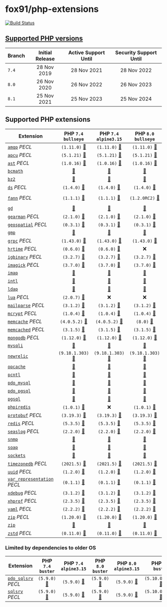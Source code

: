 # fox91/php-extensions

[![Build Status](https://github.com/fox91/docker-php-extensions/actions/workflows/ci.yaml/badge.svg)](https://github.com/fox91/docker-php-extensions/actions/workflows/ci.yaml)

## [Supported PHP versions](https://www.php.net/supported-versions.php)

Branch | Initial Release | Active Support Until | Security Support Until
-------|:---------------:|:--------------------:|:----------------------:
`7.4` | 28 Nov 2019 | 28 Nov 2021 | 28 Nov 2022
`8.0` | 26 Nov 2020 | 26 Nov 2022 | 26 Nov 2023
`8.1` | 25 Nov 2021 | 25 Nov 2023 | 25 Nov 2024

## Supported PHP extensions

Extension | PHP `7.4` `bullseye` | PHP `7.4` `alpine3.15` | PHP `8.0` `bullseye` | PHP `8.0` `alpine3.15` | PHP `8.1` `bullseye` | PHP `8.1` `alpine3.15`
----------|:--------------------:|:----------------------:|:--------------------:|:----------------------:|:--------------------:|-----------------------:
[`amqp`](https://pecl.php.net/package/amqp) _PECL_ | `(1.11.0)` [:whale:](7.4/bullseye/pecl_amqp/Dockerfile) | `(1.11.0)` [:whale:](7.4/alpine3.15/pecl_amqp/Dockerfile) | `(1.11.0)` [:whale:](8.0/bullseye/pecl_amqp/Dockerfile) | `(1.11.0)` [:whale:](8.0/alpine3.15/pecl_amqp/Dockerfile) | `(1.11.0)` [:whale:](8.1/bullseye/pecl_amqp/Dockerfile) | `(1.11.0)` [:whale:](8.1/alpine3.15/pecl_amqp/Dockerfile)
[`apcu`](https://pecl.php.net/package/apcu) _PECL_ | `(5.1.21)` [:whale:](7.4/bullseye/pecl_apcu/Dockerfile) | `(5.1.21)` [:whale:](7.4/alpine3.15/pecl_apcu/Dockerfile) | `(5.1.21)` [:whale:](8.0/bullseye/pecl_apcu/Dockerfile) | `(5.1.21)` [:whale:](8.0/alpine3.15/pecl_apcu/Dockerfile) | `(5.1.21)` [:whale:](8.1/bullseye/pecl_apcu/Dockerfile) | `(5.1.21)` [:whale:](8.1/alpine3.15/pecl_apcu/Dockerfile)
[`ast`](https://pecl.php.net/package/ast) _PECL_ | `(1.0.16)` [:whale:](7.4/bullseye/pecl_ast/Dockerfile) | `(1.0.16)` [:whale:](7.4/alpine3.15/pecl_ast/Dockerfile) | `(1.0.16)` [:whale:](8.0/bullseye/pecl_ast/Dockerfile) | `(1.0.16)` [:whale:](8.0/alpine3.15/pecl_ast/Dockerfile) | `(1.0.16)` [:whale:](8.1/bullseye/pecl_ast/Dockerfile) | `(1.0.16)` [:whale:](8.1/alpine3.15/pecl_ast/Dockerfile)
[`bcmath`](https://php.net/bcmath) | [:whale:](7.4/bullseye/bcmath/Dockerfile) | [:whale:](7.4/alpine3.15/bcmath/Dockerfile) | [:whale:](8.0/bullseye/bcmath/Dockerfile) | [:whale:](8.0/alpine3.15/bcmath/Dockerfile) | [:whale:](8.1/bullseye/bcmath/Dockerfile) | [:whale:](8.1/alpine3.15/bcmath/Dockerfile)
[`bz2`](https://php.net/bz2) | [:whale:](7.4/bullseye/bz2/Dockerfile) | [:whale:](7.4/alpine3.15/bz2/Dockerfile) | [:whale:](8.0/bullseye/bz2/Dockerfile) | [:whale:](8.0/alpine3.15/bz2/Dockerfile) | [:whale:](8.1/bullseye/bz2/Dockerfile) | [:whale:](8.1/alpine3.15/bz2/Dockerfile)
[`ds`](https://pecl.php.net/package/ds) _PECL_ | `(1.4.0)` [:whale:](7.4/bullseye/pecl_ds/Dockerfile) | `(1.4.0)` [:whale:](7.4/alpine3.15/pecl_ds/Dockerfile) | `(1.4.0)` [:whale:](8.0/bullseye/pecl_ds/Dockerfile) | `(1.4.0)` [:whale:](8.0/alpine3.15/pecl_ds/Dockerfile) | `(1.4.0)` [:whale:](8.1/bullseye/pecl_ds/Dockerfile) | `(1.4.0)` [:whale:](8.1/alpine3.15/pecl_ds/Dockerfile)
[`fann`](https://pecl.php.net/package/fann) _PECL_ | `(1.1.1)` [:whale:](7.4/bullseye/pecl_fann/Dockerfile) | `(1.1.1)` [:whale:](7.4/alpine3.15/pecl_fann/Dockerfile) | `(1.2.0RC2)` [:whale:](8.0/bullseye/pecl_fann/Dockerfile) | `(1.2.0RC2)` [:whale:](8.0/alpine3.15/pecl_fann/Dockerfile) | `(1.2.0RC2)` [:whale:](8.1/bullseye/pecl_fann/Dockerfile) | `(1.2.0RC2)` [:whale:](8.1/alpine3.15/pecl_fann/Dockerfile)
[`gd`](https://php.net/gd) | [:whale:](7.4/bullseye/gd/Dockerfile) | [:whale:](7.4/alpine3.15/gd/Dockerfile) | [:whale:](8.0/bullseye/gd/Dockerfile) | [:whale:](8.0/alpine3.15/gd/Dockerfile) | [:whale:](8.1/bullseye/gd/Dockerfile) | [:whale:](8.1/alpine3.15/gd/Dockerfile)
[`gearman`](https://pecl.php.net/package/gearman) _PECL_ | `(2.1.0)` [:whale:](7.4/bullseye/pecl_gearman/Dockerfile) | `(2.1.0)` [:whale:](7.4/alpine3.15/pecl_gearman/Dockerfile) | `(2.1.0)` [:whale:](8.0/bullseye/pecl_gearman/Dockerfile) | `(2.1.0)` [:whale:](8.0/alpine3.15/pecl_gearman/Dockerfile) | `(2.1.0)` [:whale:](8.1/bullseye/pecl_gearman/Dockerfile) | :x:
[`geospatial`](https://pecl.php.net/package/geospatial) _PECL_ | `(0.3.1)` [:whale:](7.4/bullseye/pecl_geospatial/Dockerfile) | `(0.3.1)` [:whale:](7.4/alpine3.15/pecl_geospatial/Dockerfile) | `(0.3.1)` [:whale:](8.0/bullseye/pecl_geospatial/Dockerfile) | `(0.3.1)` [:whale:](8.0/alpine3.15/pecl_geospatial/Dockerfile) | `(0.3.1)` [:whale:](8.1/bullseye/pecl_geospatial/Dockerfile) | `(0.3.1)` [:whale:](8.1/alpine3.15/pecl_geospatial/Dockerfile)
[`gmp`](https://php.net/gmp) | [:whale:](7.4/bullseye/gmp/Dockerfile) | [:whale:](7.4/alpine3.15/gmp/Dockerfile) | [:whale:](8.0/bullseye/gmp/Dockerfile) | [:whale:](8.0/alpine3.15/gmp/Dockerfile) | [:whale:](8.1/bullseye/gmp/Dockerfile) | [:whale:](8.1/alpine3.15/gmp/Dockerfile)
[`grpc`](https://pecl.php.net/package/grpc) _PECL_ | `(1.43.0)` [:whale:](7.4/bullseye/pecl_grpc/Dockerfile) | `(1.43.0)` [:whale:](7.4/alpine3.15/pecl_grpc/Dockerfile) | `(1.43.0)` [:whale:](8.0/bullseye/pecl_grpc/Dockerfile) | `(1.43.0)` [:whale:](8.0/alpine3.15/pecl_grpc/Dockerfile) | `(1.43.0)` [:whale:](8.1/bullseye/pecl_grpc/Dockerfile) | `(1.43.0)` [:whale:](8.1/alpine3.15/pecl_grpc/Dockerfile)
[`hrtime`](https://pecl.php.net/package/hrtime) _PECL_ | `(0.6.0)` [:whale:](7.4/bullseye/pecl_hrtime/Dockerfile) | `(0.6.0)` [:whale:](7.4/alpine3.15/pecl_hrtime/Dockerfile) | :x: | :x: | :x: | :x: | :x: | :x:
[`igbinary`](https://pecl.php.net/package/igbinary) _PECL_ | `(3.2.7)` [:whale:](7.4/bullseye/pecl_igbinary/Dockerfile) | `(3.2.7)` [:whale:](7.4/alpine3.15/pecl_igbinary/Dockerfile) | `(3.2.7)` [:whale:](8.0/bullseye/pecl_igbinary/Dockerfile) | `(3.2.7)` [:whale:](8.0/alpine3.15/pecl_igbinary/Dockerfile) | `(3.2.7)` [:whale:](8.1/bullseye/pecl_igbinary/Dockerfile) | `(3.2.7)` [:whale:](8.1/alpine3.15/pecl_igbinary/Dockerfile)
[`imagick`](https://pecl.php.net/package/imagick) _PECL_ | `(3.7.0)` [:whale:](7.4/bullseye/pecl_imagick/Dockerfile) | `(3.7.0)` [:whale:](7.4/alpine3.15/pecl_imagick/Dockerfile) | `(3.7.0)` [:whale:](8.0/bullseye/pecl_imagick/Dockerfile) | `(3.7.0)` [:whale:](8.0/alpine3.15/pecl_imagick/Dockerfile) | `(3.7.0)` [:whale:](8.1/bullseye/pecl_imagick/Dockerfile) | `(3.7.0)` [:whale:](8.1/alpine3.15/pecl_imagick/Dockerfile)
[`imap`](https://php.net/imap) | [:whale:](7.4/bullseye/imap/Dockerfile) | [:whale:](7.4/alpine3.15/imap/Dockerfile) | [:whale:](8.0/bullseye/imap/Dockerfile) | [:whale:](8.0/alpine3.15/imap/Dockerfile) | [:whale:](8.1/bullseye/imap/Dockerfile) | :x:
[`intl`](https://php.net/intl) | [:whale:](7.4/bullseye/intl/Dockerfile) | [:whale:](7.4/alpine3.15/intl/Dockerfile) | [:whale:](8.0/bullseye/intl/Dockerfile) | [:whale:](8.0/alpine3.15/intl/Dockerfile) | [:whale:](8.1/bullseye/intl/Dockerfile) | [:whale:](8.1/alpine3.15/intl/Dockerfile)
[`ldap`](https://php.net/ldap) | [:whale:](7.4/bullseye/ldap/Dockerfile) | [:whale:](7.4/alpine3.15/ldap/Dockerfile) | [:whale:](8.0/bullseye/ldap/Dockerfile) | [:whale:](8.0/alpine3.15/ldap/Dockerfile) | [:whale:](8.1/bullseye/ldap/Dockerfile) | [:whale:](8.1/alpine3.15/ldap/Dockerfile)
[`lua`](https://pecl.php.net/package/lua) _PECL_ | `(2.0.7)` [:whale:](7.4/bullseye/pecl_lua/Dockerfile) | :x: | :x: | :x: | :x: | :x:
[`mailparse`](https://pecl.php.net/package/mailparse) _PECL_ | `(3.1.2)` [:whale:](7.4/bullseye/pecl_mailparse/Dockerfile) | `(3.1.2)` [:whale:](7.4/alpine3.15/pecl_mailparse/Dockerfile) | `(3.1.2)` [:whale:](8.0/bullseye/pecl_mailparse/Dockerfile) | `(3.1.2)` [:whale:](8.0/alpine3.15/pecl_mailparse/Dockerfile) | `(3.1.2)` [:whale:](8.1/bullseye/pecl_mailparse/Dockerfile) | `(3.1.2)` [:whale:](8.1/alpine3.15/pecl_mailparse/Dockerfile)
[`mcrypt`](https://pecl.php.net/package/mcrypt) _PECL_ | `(1.0.4)` [:whale:](7.4/bullseye/pecl_mcrypt/Dockerfile) | `(1.0.4)` [:whale:](7.4/alpine3.15/pecl_mcrypt/Dockerfile) | `(1.0.4)` [:whale:](8.0/bullseye/pecl_mcrypt/Dockerfile) | `(1.0.4)` [:whale:](8.0/alpine3.15/pecl_mcrypt/Dockerfile) | `(1.0.4)` [:whale:](8.1/bullseye/pecl_mcrypt/Dockerfile) | `(1.0.4)` [:whale:](8.1/alpine3.15/pecl_mcrypt/Dockerfile)
[`memcache`](https://pecl.php.net/package/memcache) _PECL_ | `(4.0.5.2)` [:whale:](7.4/bullseye/pecl_memcache/Dockerfile) | `(4.0.5.2)` [:whale:](7.4/alpine3.15/pecl_memcache/Dockerfile) | `(8.0)` [:whale:](8.0/bullseye/pecl_memcache/Dockerfile) | `(8.0)` [:whale:](8.0/alpine3.15/pecl_memcache/Dockerfile) | `(8.0)` [:whale:](8.1/bullseye/pecl_memcache/Dockerfile) | `(8.0)` [:whale:](8.1/alpine3.15/pecl_memcache/Dockerfile)
[`memcached`](https://pecl.php.net/package/memcached) _PECL_ | `(3.1.5)` [:whale:](7.4/bullseye/pecl_memcached/Dockerfile) | `(3.1.5)` [:whale:](7.4/alpine3.15/pecl_memcached/Dockerfile) | `(3.1.5)` [:whale:](8.0/bullseye/pecl_memcached/Dockerfile) | `(3.1.5)` [:whale:](8.0/alpine3.15/pecl_memcached/Dockerfile) | `(3.1.5)` [:whale:](8.1/bullseye/pecl_memcached/Dockerfile) | `(3.1.5)` [:whale:](8.1/alpine3.15/pecl_memcached/Dockerfile)
[`mongodb`](https://pecl.php.net/package/mongodb) _PECL_ | `(1.12.0)` [:whale:](7.4/bullseye/pecl_mongodb/Dockerfile) | `(1.12.0)` [:whale:](7.4/alpine3.15/pecl_mongodb/Dockerfile) | `(1.12.0)` [:whale:](8.0/bullseye/pecl_mongodb/Dockerfile) | `(1.12.0)` [:whale:](8.0/alpine3.15/pecl_mongodb/Dockerfile) | `(1.12.0)` [:whale:](8.1/bullseye/pecl_mongodb/Dockerfile) | `(1.12.0)` [:whale:](8.1/alpine3.15/pecl_mongodb/Dockerfile)
[`mysqli`](https://php.net/mysqli) | [:whale:](7.4/bullseye/mysqli/Dockerfile) | [:whale:](7.4/alpine3.15/mysqli/Dockerfile) | [:whale:](8.0/bullseye/mysqli/Dockerfile) | [:whale:](8.0/alpine3.15/mysqli/Dockerfile) | [:whale:](8.1/bullseye/mysqli/Dockerfile) | [:whale:](8.1/alpine3.15/mysqli/Dockerfile)
[`newrelic`](https://docs.newrelic.com/docs/apm/agents/php-agent/) | `(9.18.1.303)` [:whale:](7.4/bullseye/newrelic/Dockerfile) | `(9.18.1.303)` [:whale:](7.4/alpine3.15/newrelic/Dockerfile) | `(9.18.1.303)` [:whale:](8.0/bullseye/newrelic/Dockerfile) | `(9.18.1.303)` [:whale:](8.0/alpine3.15/newrelic/Dockerfile) | :x: | :x:
[`opcache`](https://php.net/opcache) | [:whale:](7.4/bullseye/opcache/Dockerfile) | [:whale:](7.4/alpine3.15/opcache/Dockerfile) | [:whale:](8.0/bullseye/opcache/Dockerfile) | [:whale:](8.0/alpine3.15/opcache/Dockerfile) | [:whale:](8.1/bullseye/opcache/Dockerfile) | [:whale:](8.1/alpine3.15/opcache/Dockerfile)
[`pcntl`](https://php.net/pcntl) | [:whale:](7.4/bullseye/pcntl/Dockerfile) | [:whale:](7.4/alpine3.15/pcntl/Dockerfile) | [:whale:](8.0/bullseye/pcntl/Dockerfile) | [:whale:](8.0/alpine3.15/pcntl/Dockerfile) | [:whale:](8.1/bullseye/pcntl/Dockerfile) | [:whale:](8.1/alpine3.15/pcntl/Dockerfile)
[`pdo_mysql`](https://php.net/pdo_mysql) | [:whale:](7.4/bullseye/pdo_mysql/Dockerfile) | [:whale:](7.4/alpine3.15/pdo_mysql/Dockerfile) | [:whale:](8.0/bullseye/pdo_mysql/Dockerfile) | [:whale:](8.0/alpine3.15/pdo_mysql/Dockerfile) | [:whale:](8.1/bullseye/pdo_mysql/Dockerfile) | [:whale:](8.1/alpine3.15/pdo_mysql/Dockerfile)
[`pdo_pgsql`](https://php.net/pdo_pgsql) | [:whale:](7.4/bullseye/pdo_pgsql/Dockerfile) | [:whale:](7.4/alpine3.15/pdo_pgsql/Dockerfile) | [:whale:](8.0/bullseye/pdo_pgsql/Dockerfile) | [:whale:](8.0/alpine3.15/pdo_pgsql/Dockerfile) | [:whale:](8.1/bullseye/pdo_pgsql/Dockerfile) | [:whale:](8.1/alpine3.15/pdo_pgsql/Dockerfile)
[`pgsql`](https://php.net/pgsql) | [:whale:](7.4/bullseye/pgsql/Dockerfile) | [:whale:](7.4/alpine3.15/pgsql/Dockerfile) | [:whale:](8.0/bullseye/pgsql/Dockerfile) | [:whale:](8.0/alpine3.15/pgsql/Dockerfile) | [:whale:](8.1/bullseye/pgsql/Dockerfile) | [:whale:](8.1/alpine3.15/pgsql/Dockerfile)
[`phpiredis`](https://github.com/nrk/phpiredis) | `(1.0.1)` [:whale:](7.4/bullseye/phpiredis/Dockerfile) | :x: | `(1.0.1)` [:whale:](8.0/bullseye/phpiredis/Dockerfile) | :x: | `(1.0.1)` [:whale:](8.1/bullseye/phpiredis/Dockerfile) | :x:
[`protobuf`](https://pecl.php.net/package/protobuf) _PECL_ | `(3.19.3)` [:whale:](7.4/bullseye/pecl_protobuf/Dockerfile) | `(3.19.3)` [:whale:](7.4/alpine3.15/pecl_protobuf/Dockerfile) | `(3.19.3)` [:whale:](8.0/bullseye/pecl_protobuf/Dockerfile) | `(3.19.3)` [:whale:](8.0/alpine3.15/pecl_protobuf/Dockerfile) | :x: | :x:
[`redis`](https://pecl.php.net/package/redis) _PECL_ | `(5.3.5)` [:whale:](7.4/bullseye/pecl_redis/Dockerfile) | `(5.3.5)` [:whale:](7.4/alpine3.15/pecl_redis/Dockerfile) | `(5.3.5)` [:whale:](8.0/bullseye/pecl_redis/Dockerfile) | `(5.3.5)` [:whale:](8.0/alpine3.15/pecl_redis/Dockerfile) | `(5.3.5)` [:whale:](8.1/bullseye/pecl_redis/Dockerfile) | `(5.3.5)` [:whale:](8.1/alpine3.15/pecl_redis/Dockerfile)
[`seaslog`](https://pecl.php.net/package/seaslog) _PECL_ | `(2.2.0)` [:whale:](7.4/bullseye/pecl_seaslog/Dockerfile) | `(2.2.0)` [:whale:](7.4/alpine3.15/pecl_seaslog/Dockerfile) | `(2.2.0)` [:whale:](8.0/bullseye/pecl_seaslog/Dockerfile) | `(2.2.0)` [:whale:](8.0/alpine3.15/pecl_seaslog/Dockerfile) | `(2.2.0)` [:whale:](8.1/bullseye/pecl_seaslog/Dockerfile) | `(2.2.0)` [:whale:](8.1/alpine3.15/pecl_seaslog/Dockerfile)
[`snmp`](https://php.net/snmp) | [:whale:](7.4/bullseye/snmp/Dockerfile) | [:whale:](7.4/alpine3.15/snmp/Dockerfile) | [:whale:](8.0/bullseye/snmp/Dockerfile) | [:whale:](8.0/alpine3.15/snmp/Dockerfile) | [:whale:](8.1/bullseye/snmp/Dockerfile) | [:whale:](8.1/alpine3.15/snmp/Dockerfile)
[`soap`](https://php.net/soap) | [:whale:](7.4/bullseye/soap/Dockerfile) | [:whale:](7.4/alpine3.15/soap/Dockerfile) | [:whale:](8.0/bullseye/soap/Dockerfile) | [:whale:](8.0/alpine3.15/soap/Dockerfile) | [:whale:](8.1/bullseye/soap/Dockerfile) | [:whale:](8.1/alpine3.15/soap/Dockerfile)
[`sockets`](https://php.net/sockets) | [:whale:](7.4/bullseye/sockets/Dockerfile) | [:whale:](7.4/alpine3.15/sockets/Dockerfile) | [:whale:](8.0/bullseye/sockets/Dockerfile) | [:whale:](8.0/alpine3.15/sockets/Dockerfile) | [:whale:](8.1/bullseye/sockets/Dockerfile) | [:whale:](8.1/alpine3.15/sockets/Dockerfile)
[`timezonedb`](https://pecl.php.net/package/timezonedb) _PECL_ | `(2021.5)` [:whale:](7.4/bullseye/pecl_timezonedb/Dockerfile) | `(2021.5)` [:whale:](7.4/alpine3.15/pecl_timezonedb/Dockerfile) | `(2021.5)` [:whale:](8.0/bullseye/pecl_timezonedb/Dockerfile) | `(2021.5)` [:whale:](8.0/alpine3.15/pecl_timezonedb/Dockerfile) | `(2021.5)` [:whale:](8.1/bullseye/pecl_timezonedb/Dockerfile) | `(2021.5)` [:whale:](8.1/alpine3.15/pecl_timezonedb/Dockerfile)
[`uuid`](https://pecl.php.net/package/uuid) _PECL_ | `(1.2.0)` [:whale:](7.4/bullseye/pecl_uuid/Dockerfile) | `(1.2.0)` [:whale:](7.4/alpine3.15/pecl_uuid/Dockerfile) | `(1.2.0)` [:whale:](8.0/bullseye/pecl_uuid/Dockerfile) | `(1.2.0)` [:whale:](8.0/alpine3.15/pecl_uuid/Dockerfile) | `(1.2.0)` [:whale:](8.1/bullseye/pecl_uuid/Dockerfile) | `(1.2.0)` [:whale:](8.1/alpine3.15/pecl_uuid/Dockerfile)
[`var_representation`](https://pecl.php.net/package/var_representation) _PECL_ | `(0.1.1)` [:whale:](7.4/bullseye/pecl_var_representation/Dockerfile) | `(0.1.1)` [:whale:](7.4/alpine3.15/pecl_var_representation/Dockerfile) | `(0.1.1)` [:whale:](8.0/bullseye/pecl_var_representation/Dockerfile) | `(0.1.1)` [:whale:](8.0/alpine3.15/pecl_var_representation/Dockerfile) | `(0.1.1)` [:whale:](8.1/bullseye/pecl_var_representation/Dockerfile) | `(0.1.1)` [:whale:](8.1/alpine3.15/pecl_var_representation/Dockerfile)
[`xdebug`](https://pecl.php.net/package/xdebug) _PECL_ | `(3.1.2)` [:whale:](7.4/bullseye/pecl_xdebug/Dockerfile) | `(3.1.2)` [:whale:](7.4/alpine3.15/pecl_xdebug/Dockerfile) | `(3.1.2)` [:whale:](8.0/bullseye/pecl_xdebug/Dockerfile) | `(3.1.2)` [:whale:](8.0/alpine3.15/pecl_xdebug/Dockerfile) | `(3.1.2)` [:whale:](8.1/bullseye/pecl_xdebug/Dockerfile) | `(3.1.2)` [:whale:](8.1/alpine3.15/pecl_xdebug/Dockerfile)
[`xhprof`](https://pecl.php.net/package/xhprof) _PECL_ | `(2.3.5)` [:whale:](7.4/bullseye/pecl_xhprof/Dockerfile) | `(2.3.5)` [:whale:](7.4/alpine3.15/pecl_xhprof/Dockerfile) | `(2.3.5)` [:whale:](8.0/bullseye/pecl_xhprof/Dockerfile) | `(2.3.5)` [:whale:](8.0/alpine3.15/pecl_xhprof/Dockerfile) | `(2.3.5)` [:whale:](8.1/bullseye/pecl_xhprof/Dockerfile) | `(2.3.5)` [:whale:](8.1/alpine3.15/pecl_xhprof/Dockerfile)
[`yaml`](https://pecl.php.net/package/yaml) _PECL_ | `(2.2.2)` [:whale:](7.4/bullseye/pecl_yaml/Dockerfile) | `(2.2.2)` [:whale:](7.4/alpine3.15/pecl_yaml/Dockerfile) | `(2.2.2)` [:whale:](8.0/bullseye/pecl_yaml/Dockerfile) | `(2.2.2)` [:whale:](8.0/alpine3.15/pecl_yaml/Dockerfile) | `(2.2.2)` [:whale:](8.1/bullseye/pecl_yaml/Dockerfile) | `(2.2.2)` [:whale:](8.1/alpine3.15/pecl_yaml/Dockerfile)
[`zip`](https://pecl.php.net/package/zip) _PECL_ | `(1.20.0)` [:whale:](7.4/bullseye/pecl_zip/Dockerfile) | `(1.20.0)` [:whale:](7.4/alpine3.15/pecl_zip/Dockerfile) | `(1.20.0)` [:whale:](8.0/bullseye/pecl_zip/Dockerfile) | `(1.20.0)` [:whale:](8.0/alpine3.15/pecl_zip/Dockerfile) | `(1.20.0)` [:whale:](8.1/bullseye/pecl_zip/Dockerfile) | `(1.20.0)` [:whale:](8.1/alpine3.15/pecl_zip/Dockerfile)
[`zip`](https://php.net/zip) | [:whale:](7.4/bullseye/zip/Dockerfile) | [:whale:](7.4/alpine3.15/zip/Dockerfile) | [:whale:](8.0/bullseye/zip/Dockerfile) | [:whale:](8.0/alpine3.15/zip/Dockerfile) | [:whale:](8.1/bullseye/zip/Dockerfile) | [:whale:](8.1/alpine3.15/zip/Dockerfile)
[`zstd`](https://pecl.php.net/package/zstd) _PECL_ | `(0.11.0)` [:whale:](7.4/bullseye/pecl_zstd/Dockerfile) | `(0.11.0)` [:whale:](7.4/alpine3.15/pecl_zstd/Dockerfile) | `(0.11.0)` [:whale:](8.0/bullseye/pecl_zstd/Dockerfile) | `(0.11.0)` [:whale:](8.0/alpine3.15/pecl_zstd/Dockerfile) | `(0.11.0)` [:whale:](8.1/bullseye/pecl_zstd/Dockerfile) | `(0.11.0)` [:whale:](8.1/alpine3.15/pecl_zstd/Dockerfile)

### Limited by dependencies to older OS

Extension | PHP `7.4` `buster` | PHP `7.4` `alpine3.15` | PHP `8.0` `buster` | PHP `8.0` `alpine3.15` | PHP `8.1` `buster` | PHP `8.1` `alpine3.15`
----------|:------------------:|:----------------------:|:------------------:|:----------------------:|:---------------------:|:-------------------------:
[`pdo_sqlsrv`](https://pecl.php.net/package/pdo_sqlsrv) _PECL_ | `(5.9.0)` [:whale:](7.4/buster/pecl_pdo_sqlsrv/Dockerfile) | `(5.9.0)` [:whale:](7.4/alpine3.15/pecl_pdo_sqlsrv/Dockerfile) | `(5.9.0)` [:whale:](8.0/buster/pecl_pdo_sqlsrv/Dockerfile) | `(5.9.0)` [:whale:](8.0/alpine3.15/pecl_pdo_sqlsrv/Dockerfile) | `(5.10.0beta2)` [:whale:](8.1/buster/pecl_pdo_sqlsrv/Dockerfile) | `(5.10.0beta2)` [:whale:](8.1/alpine3.15/pecl_pdo_sqlsrv/Dockerfile)
[`sqlsrv`](https://pecl.php.net/package/sqlsrv) _PECL_ | `(5.9.0)` [:whale:](7.4/buster/pecl_sqlsrv/Dockerfile) | `(5.9.0)` [:whale:](7.4/alpine3.15/pecl_sqlsrv/Dockerfile) | `(5.9.0)` [:whale:](8.0/buster/pecl_sqlsrv/Dockerfile) | `(5.9.0)` [:whale:](8.0/alpine3.15/pecl_sqlsrv/Dockerfile) | `(5.10.0beta2)` [:whale:](8.1/buster/pecl_sqlsrv/Dockerfile) | `(5.10.0beta2)` [:whale:](8.1/alpine3.15/pecl_sqlsrv/Dockerfile)
